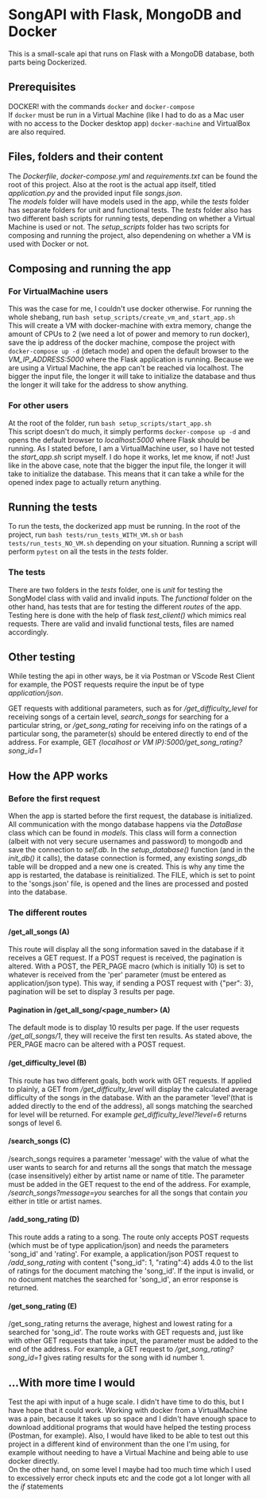 # SongAPI with Flask, MongoDB and Docker

This is a small-scale api that runs on Flask with a MongoDB database, both parts being Dockerized.

## Prerequisites
DOCKER! with the commands `docker` and `docker-compose`   
If `docker` must be run in a Virtual Machine (like I had to do as a Mac user with no access to the Docker desktop app) `docker-machine` and VirtualBox are also required.

## Files, folders and their content
The *Dockerfile*, *docker-compose.yml* and *requirements.txt* can be found the root of this project. Also at the root is the actual app itself, titled *application.py* and the provided input file *songs.json*.   
The *models* folder will have models used in the app, while the *tests* folder has separate folders for unit and functional tests. The *tests* folder also has two different bash scripts for running tests, depending on whether a Virtual Machine is used or not. The *setup_scripts* folder has two scripts for composing and running the project, also dependening on whether a VM is used with Docker or not.

## Composing and running the app
### For VirtualMachine users
This was the case for me, I couldn't use docker otherwise. For running the whole shebang, run `bash setup_scripts/create_vm_and_start_app.sh`   
This will create a VM with docker-machine with extra memory, change the amount of CPUs to 2 (we need a lot of power and memory to run docker), save the ip address of the docker machine, compose the project with `docker-compose up -d` (detach mode) and open the default browser to the *VM_IP_ADDRESS:5000* where the Flask application is running. Because we are using a Virtual Machine, the app can't be reached via localhost. The bigger the input file, the longer it will take to initialize the database and thus the longer it will take for the address to show anything.

### For other users
At the root of the folder, run `bash setup_scripts/start_app.sh`   
This script doesn't do much, it simply performs `docker-compose up -d` and opens the default browser to *localhost:5000* where Flask should be running. As I stated before, I am a VirtualMachine user, so I have not tested the *start_app.sh* script myself. I do hope it works, let me know, if not! Just like in the above case, note that the bigger the input file, the longer it will take to initialize the database. This means that it can take a while for the opened index page to actually return anything.

## Running the tests
To run the tests, the dockerized app must be running. In the root of the project, run `bash tests/run_tests_WITH_VM.sh` or `bash tests/run_tests_NO_VM.sh` depending on your situation. Running a script will perform `pytest` on all the tests in the *tests* folder.   

### The tests
There are two folders in the *tests* folder, one is *unit* for testing the SongModel class with valid and invalid inputs. The *functional* folder on the other hand, has tests that are for testing the different *routes* of the app. Testing here is done with the help of flask *test_client()* which mimics real requests. There are valid and invalid functional tests, files are named accordingly.

## Other testing
While testing the api in other ways, be it via Postman or VScode Rest Client for example, the POST requests require the input be of type *application/json*.   

GET requests with additional parameters, such as for */get_difficulty_level* for receiving songs of a certain level, *search_songs* for searching for a particular string, or */get_song_rating* for receiving info on the ratings of a particular song, the parameter(s) should be entered directly to end of the address.
For example, GET *{localhost or VM IP}:5000/get_song_rating?song_id=1*  

## How the APP works
### Before the first request
When the app is started before the first request, the database is initialized. All communication with the mongo database happens via the *DataBase* class which can be found in *models*. This class will form a connection (albeit with not very secure usernames and password) to mongodb and save the connection to *self.db*. In the *setup_database()* function (and in the *init_db()* it calls), the datase connection is formed, any existing *songs_db* table will be dropped and a new one is created. This is why any time the app is restarted, the database is reinitialized. The FILE, which is set to point to the 'songs.json' file, is opened and the lines are processed and posted into the database.

### The different routes
#### /get_all_songs   (A)
This route will display all the song information saved in the database if it receives a GET request. If a POST request is received, the pagination is altered. With a POST, the PER_PAGE macro (which is initially 10) is set to whatever is received from the 'per' parameter (must be entered as application/json type). This way, if sending a POST request with {"per": 3}, pagination will be set to display 3 results per page.

#### Pagination in /get_all_song/<page_number>   (A)
The default mode is to display 10 results per page. If the user requests */get_all_songs/1*, they will receive the first ten results. As stated above, the PER_PAGE macro can be altered with a POST request.

#### /get_difficulty_level   (B)
This route has two different goals, both work with GET requests. If applied to plainly, a GET from */get_difficulty_level* will display the calculated average difficulty of the songs in the database. With an the parameter 'level'(that is added directly to the end of the address), all songs matching the searched for level will be returned. For example *get_difficulty_level?level=6* returns songs of level 6.

#### /search_songs     (C)
/search_songs requires a parameter 'message' with the value of what the user wants to search for and returns all the songs that match the message (case insensitively) either by artist name or name of title. The parameter must be added in the GET request to the end of the address. For example, */search_songs?message=you* searches for all the songs that contain *you* either in title or artist names.

#### /add_song_rating    (D)
This route adds a rating to a song. The route only accepts POST requests (which must be of type application/json) and needs the parameters 'song_id' and 'rating'. For example, a application/json POST request to */add_song_rating* with content {"song_id": 1, "rating":4} adds 4.0 to the list of ratings for the document matching the 'song_id'. If the input is invalid, or no document matches the searched for 'song_id', an error response is returned.

#### /get_song_rating    (E)
/get_song_rating returns the average, highest and lowest rating for a searched for 'song_id'. The route works with GET requests and, just like with other GET requests that take input, the parameter must be added to the end of the address. For example, a GET request to */get_song_rating?song_id=1* gives rating results for the song with id number 1.

## ...With more time I would
Test the api with input of a huge scale. I didn't have time to do this, but I have hope that it could work. Working with docker from a VirtualMachine was a pain, because it takes up so space and I didn't have enough space to download additional programs that would have helped the testing process (Postman, for example). Also, I would have liked to be able to test out this project in a different kind of environment than the one I'm using, for example without needing to have a Virtual Machine and being able to use docker directly.   
On the other hand, on some level I maybe had too much time which I used to excessively error check inputs etc and the code got a lot longer with all the *if* statements
